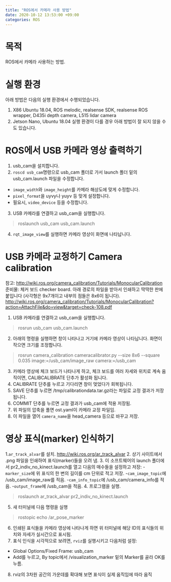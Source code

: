 ```yaml
---
title: "ROS에서 카메라 사용 방법"
date: 2020-10-12 13:53:00 +09:00
categories: ROS
---
```


# 목적
ROS에서 카메라 사용하는 방법.

# 실행 환경
아래 방법은 다음의 실행 환경에서 수행되었습니다.   
1) X86 Ubuntu 18.04, ROS melodic, realsense SDK, realsense ROS wrapper, D435i depth camera, L515 lidar camera   
2) Jetson Nano, Ubuntu 18.04
실행 환경이 다를 경우 아래 방법이 잘 되지 않을 수도 있습니다.

# ROS에서 USB 카메라 영상 출력하기
1. usb_cam을 설치합니다.
2. `roscd usb_cam`명령으로 usb_cam 폴더로 가서 launch 폴더 밑의 usb_cam.launch 파일을 수정합니다.
- `image_width`와 `image_height`를 카메라 해상도에 맞게 수정합니다.
- `pixel_format`을 uyvy나 yuyv 등 맞게 설정합니다.
- 필요시, `video_device` 등을 수정합니다.
3. USB 카메라를 연결하고 usb_cam을 실행합니다.
> roslaunch usb_cam usb_cam.launch
4. `rqt_image_view`를 실행하면 카메라 영상이 화면에 나타납니다.

# USB 카메라 교정하기 Camera calibration
참고: http://wiki.ros.org/camera_calibration/Tutorials/MonocularCalibration   
준비물: 체커 보드 checker board. 아래 경로의 파일을 받아서 인쇄하고 딱딱한 판에 붙입니다 (사각형은 9x7개이고 내부의 점들은 8x6이 됩니다).
http://wiki.ros.org/camera_calibration/Tutorials/MonocularCalibration?action=AttachFile&do=view&target=check-108.pdf
1. USB 카메라를 연결하고 usb_cam을 실행합니다.
> rosrun usb_cam usb_cam.launch
2. 아래의 명령을 실행하면 창이 나타나고 거기에 카메라 영상이 나타납니다. 화면이 작으면 크기를 조정합니다.
> rosrun camera_calibration cameracalibrator.py --size 8x6 --square 0.035 image:=/usb_cam/image_raw camera:=/usb_cam
3. 카메라 영상에 체크 보드가 나타나게 하고, 체크 보드를 여러 자세와 위치로 계속 움직이면, CALIBCALIBRATE 단추가 활성화 됩니다.
4. CALIBRATE 단추를 누르고 기다리면 창이 멎었다가 회복됩니다.
5. SAVE 단추를 누르면 /tmp/calibrationdata.tar.gz라는 파일로 교정 결과가 저장됩니다.
6. COMMIT 단추를 누르면 교정 결과가 usb_cam에 적용 저장됨.
7. 위 파일의 압축을 풀면 ost.yaml이 카메라 교정 파일임.
8. 이 파일을 열어 `camera_name`을 head_camera 등으로 바꾸고 저장.

# 영상 표식(marker) 인식하기
1.`ar_track_alvar`를 설치.
http://wiki.ros.org/ar_track_alvar
2. 상기 사이트에서 .png 파일을 인쇄하여 표식(marker)들을 오려 냄.
3. 이 소프트웨어의 launch 폴더에서 pr2_indiv_no_kinect.launch를 열고 다음의 매수들을 설정하고 저장:
-`marker_size`에 위 표식의 한 변의 길이를 cm 단위로 적고 저장.
-`cam_image_topic`에 /usb_cam/image_raw를 적음.
-`cam_info_topic`에 /usb_cam/camera_info를 적음.
-`output_frame`에 /usb_cam을 적음.
4. 프로그램을 실행.
> roslaunch ar_track_alvar pr2_indiv_no_kinect.launch
5. 새 터미널에 다음 명령을 실행
> rostopic echo /ar_pose_marker
6. 인쇄된 표식들을 카메라 영상에 나타나게 하면 위 터미널에 해당 ID의 표식들의 위치와 자세가 실시간으로 표시됨.
7. 표식 인식을 시각적으로 보려면, `rviz`를 실행시키고 다음처럼 설정:
- Global Options/Fixed Frame: usb_cam
- Add를 누르고, By topic에서 /visualization_marker 밑의 Marker를 골라 OK를 누름.
8. rviz의 3차원 공간의 가운데를 확대해 보면 표식이 실제 움직임에 따라 움직
